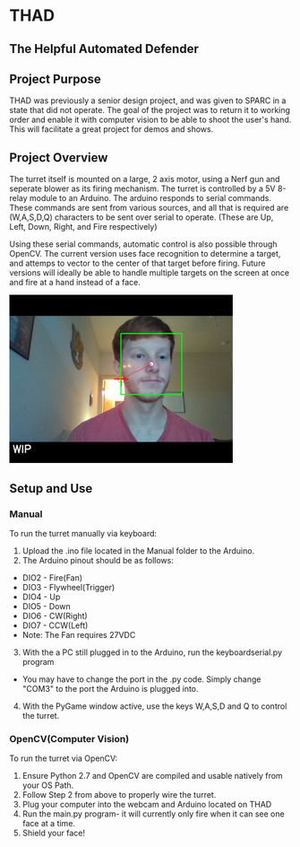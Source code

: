 # THAD
## The Helpful Automated Defender  

## Project Purpose

THAD was previously a senior design project, and was given to SPARC in a state that did not operate. The goal of the project was to return it to working order and enable it with computer vision to be able to shoot the user's hand. This will facilitate a great project for demos and shows.

## Project Overview

The turret itself is mounted on a large, 2 axis motor, using a Nerf gun and seperate blower as its firing mechanism. The turret is controlled by a 5V 8-relay module to an Arduino. The arduino responds to serial commands. These commands are sent from various sources, and all that is required are (W,A,S,D,Q) characters to be sent over serial to operate. (These are Up, Left, Down, Right, and Fire respectively)

Using these serial commands, automatic control is also possible through OpenCV. The current version uses face recognition to determine a target, and attemps to vector to the center of that target before firing. Future versions will ideally be able to handle multiple targets on the screen at once and fire at a hand instead of a face.

<img src="CV Control/Face Targeting.PNG " height = "300" width = "399" alt="Face Recognition"></img>

## Setup and Use

### Manual

To run the turret manually via keyboard: 
1. Upload the .ino file located in the Manual folder to the Arduino. 
1. The Arduino pinout should be as follows:
  * DIO2 - Fire(Fan)
  * DIO3 - Flywheel(Trigger)
  * DIO4 - Up
  * DIO5 - Down
  * DIO6 - CW(Right)
  * DIO7 - CCW(Left)
  * Note: The Fan requires 27VDC
3. With the a PC still plugged in to the Arduino, run the keyboardserial.py program
  * You may have to change the port in the .py code. Simply change "COM3" to the port the Arduino is plugged into.
4. With the PyGame window active, use the keys W,A,S,D and Q to control the turret.  

### OpenCV(Computer Vision)

To run the turret via OpenCV:
1. Ensure Python 2.7 and OpenCV are compiled and usable natively from your OS Path.
1. Follow Step 2 from above to properly wire the turret.
1. Plug your computer into the webcam and Arduino located on THAD
1. Run the main.py program- it will currently only fire when it can see one face at a time. 
1. Shield your face!
